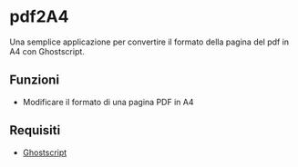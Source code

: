 # pdf2A4
Una semplice applicazione per convertire il formato della pagina del pdf in A4 con Ghostscript.

## Funzioni

- Modificare il formato di una pagina PDF in A4


## Requisiti

- [Ghostscript](https://www.ghostscript.com/)